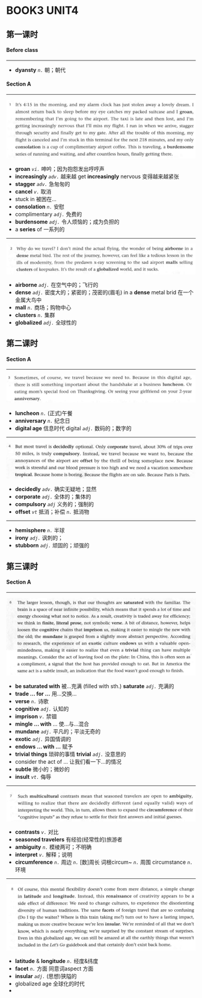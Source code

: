 # BOOK3 UNIT4

## 第一课时

#### Before class

---

- **dyansty** *`n.`* 朝；朝代

#### Section A

---

![image-20200402114043498](../assets/images/image-20200402114043498.png)

- **groan** *`vi.`* 呻吟；因为抱怨发出哼哼声
- **increasingly** *`adv.`* 越来越
  get **increasingly** nervous 变得越来越紧张
- **stagger** *`adv.`* 急匆匆的
- **cancel** *`v.`* 取消
- stuck in 被困在...
- **consolation** *`n.`* 安慰
- complimentary *`adj.`* 免费的
- **burdensome** *`adj.`* 令人烦恼的；成为负担的
- a **series** of 一系列的

---


![image-20200402115022412](../assets/images/image-20200402115022412.png)

- **airborne** *`adj.`* 在空气中的；飞行的
- **dense** *`adj.`* 密度大的；紧密的；茂密的(眉毛)
  in a **dense** metal brid 在一个金属大鸟中
- **mall** *`n.`* 商场；购物中心
- **clusters** *`n.`* 集群
- **globalized** *`adj.`* 全球性的



## 第二课时

#### Section A

---

![image-20200407091229777](../assets/images/image-20200407091229777.png)

- **luncheon** *`n.`* (正式)午餐
- **anniversary** *`n.`* 纪念日
- **digital age** 信息时代
  digital *`adj.`* 数码的；数字的

---

![image-20200407092327210](../assets/images/image-20200407092327210.png)

- **decidedly** *`adv.`* 确实无疑地；显然
- **corporate** *`adj.`* 全体的；集体的
- **compulsory** *`adj`* 义务的；强制的
- **offset** *`vt`* 抵消；补偿 *`n.`* 抵消物

---

- **hemisphere** *`n.`* 半球
- **irony** *`adj.`* 讽刺的；
- **stubborn** *`adj.`* 顽固的；顽强的



## 第三课时

#### Section A

---

![image-20200409103358657](../assets/images/image-20200409103358657.png)

- **be saturated with** 被...充满 (filled with sth.)
  **saturate** *`adj.`* 充满的
- **trade ... for ...** 用...交换...
- **verse** *`n.`* 诗歌
- **cognitive** *`adj.`* 认知的
- **imprison** *`v.`* 禁锢
- **mingle ... with** ... 使...与...混合
- **mundane** *`adj.`* 平凡的；平淡无奇的
- **exotic** *`adj.`* 异国情调的
- **endows ... with ...** 赋予
- **trivial things** 琐碎的事情
  **trivial** *`adj.`* 没意思的
- consider the act of ... 让我们看一下...的情况
- **subtle** 微小的；微妙的
- **insult** *`vt.`* 侮辱



---

![image-20200409112224981](../assets/images/image-20200409112224981.png)

- **contrasts** *`v.`* 对比
- **seasoned travelers** 有经验(经常性的)旅游者
- **ambiguity** *`n.`* 模棱两可；不明确
- **interpret** *`v.`* 解释；说明
- **circumference** *`n.`* 周边 *`n.`* [数]周长
  <kbd>词根</kbd>circum~ *`n.`* 周围 circumstance *`n.`* 环境



---

![image-20200409112247532](../assets/images/image-20200409112247532.png)

- **latitude** & **longitude** *`n.`* 经度&纬度
- **facet** *`n.`* 方面 
  <kbd>同意词</kbd>aspect 方面
- **insular** *`adj.`* (思想)狭隘的
- globalized age 全球化的时代
- 